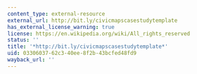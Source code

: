 ```yaml
---
content_type: external-resource
external_url: http://bit.ly/civicmapscasestudytemplate
has_external_license_warning: true
license: https://en.wikipedia.org/wiki/All_rights_reserved
status: ''
title: '*http://bit.ly/civicmapscasestudytemplate*'
uid: 03306037-62c3-40ee-8f2b-43bcfed48fd9
wayback_url: ''
---
```

